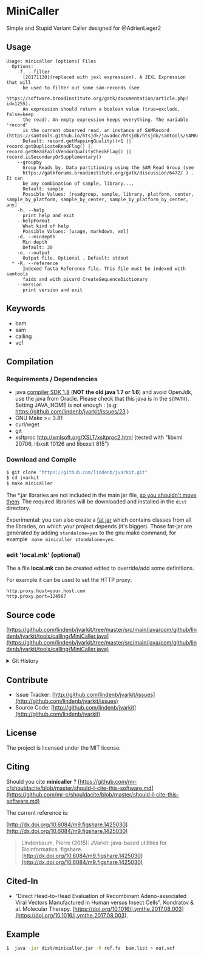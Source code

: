 # MiniCaller

Simple and Stupid Variant Caller designed for @AdrienLeger2


## Usage

```
Usage: minicaller [options] Files
  Options:
    -f, --filter
      [20171130](replaced with jexl expression). A JEXL Expression that will 
      be used to filter out some sam-records (see 
      https://software.broadinstitute.org/gatk/documentation/article.php?id=1255). 
      An expression should return a boolean value (true=exclude, false=keep 
      the read). An empty expression keeps everything. The variable 'record' 
      is the current observed read, an instance of SAMRecord (https://samtools.github.io/htsjdk/javadoc/htsjdk/htsjdk/samtools/SAMRecord.html).
      Default: record.getMappingQuality()<1 || record.getDuplicateReadFlag() || record.getReadFailsVendorQualityCheckFlag() || record.isSecondaryOrSupplementary()
    --groupby
      Group Reads by. Data partitioning using the SAM Read Group (see 
      https://gatkforums.broadinstitute.org/gatk/discussion/6472/ ) . It can 
      be any combination of sample, library....
      Default: sample
      Possible Values: [readgroup, sample, library, platform, center, sample_by_platform, sample_by_center, sample_by_platform_by_center, any]
    -h, --help
      print help and exit
    --helpFormat
      What kind of help
      Possible Values: [usage, markdown, xml]
    -d, --mindepth
      Min depth
      Default: 20
    -o, --output
      Output file. Optional . Default: stdout
  * -R, --reference
      Indexed fasta Reference file. This file must be indexed with samtools 
      faidx and with picard CreateSequenceDictionary
    --version
      print version and exit

```


## Keywords

 * bam
 * sam
 * calling
 * vcf


## Compilation

### Requirements / Dependencies

* java [compiler SDK 1.8](http://www.oracle.com/technetwork/java/index.html) (**NOT the old java 1.7 or 1.6**) and avoid OpenJdk, use the java from Oracle. Please check that this java is in the `${PATH}`. Setting JAVA_HOME is not enough : (e.g: https://github.com/lindenb/jvarkit/issues/23 )
* GNU Make >= 3.81
* curl/wget
* git
* xsltproc http://xmlsoft.org/XSLT/xsltproc2.html (tested with "libxml 20706, libxslt 10126 and libexslt 815")


### Download and Compile

```bash
$ git clone "https://github.com/lindenb/jvarkit.git"
$ cd jvarkit
$ make minicaller
```

The *.jar libraries are not included in the main jar file, [so you shouldn't move them](https://github.com/lindenb/jvarkit/issues/15#issuecomment-140099011 ).
The required libraries will be downloaded and installed in the `dist` directory.

Experimental: you can also create a [fat jar](https://stackoverflow.com/questions/19150811/) which contains classes from all the libraries, on which your project depends (it's bigger). Those fat-jar are generated by adding `standalone=yes` to the gnu make command, for example ` make minicaller standalone=yes`.

### edit 'local.mk' (optional)

The a file **local.mk** can be created edited to override/add some definitions.

For example it can be used to set the HTTP proxy:

```
http.proxy.host=your.host.com
http.proxy.port=124567
```
## Source code 

[https://github.com/lindenb/jvarkit/tree/master/src/main/java/com/github/lindenb/jvarkit/tools/calling/MiniCaller.java](https://github.com/lindenb/jvarkit/tree/master/src/main/java/com/github/lindenb/jvarkit/tools/calling/MiniCaller.java)


<details>
<summary>Git History</summary>

```
Thu Nov 30 10:36:07 2017 +0100 ; moving to read+jexl expression, new answer for samjdk on biostars ; https://github.com/lindenb/jvarkit/commit/f9615d4184c51a1546200e88a74ac1c6729b05a3
Mon Nov 20 15:01:11 2017 +0100 ; adding partition for bamstats04, Partiton.OPT_DESC ; https://github.com/lindenb/jvarkit/commit/9f4e9dd12ffa66dc87e773bc7afa7040d507bfee
Wed Oct 4 17:05:37 2017 +0200 ; reading google scholar, answers to reviewers ; https://github.com/lindenb/jvarkit/commit/871a481468fbd1877f02bc171cf080c5e1d3190f
Mon Sep 11 14:48:00 2017 +0200 ; adding tests, add test files for gnomad ; https://github.com/lindenb/jvarkit/commit/bc90c3c76e38e677a2fe824ce29bd7705dde3bd0
Wed Jun 28 17:33:30 2017 +0200 ; cont ; https://github.com/lindenb/jvarkit/commit/3c252f19e5cad0ec87d250a5b9884b6f2d6fe856
Tue Jun 6 18:06:17 2017 +0200 ; postponed vcf ; https://github.com/lindenb/jvarkit/commit/bcd52318caf3cd76ce8662485ffaacaabde97caf
Sun Jun 4 21:53:22 2017 +0200 ; writing bcf ; https://github.com/lindenb/jvarkit/commit/784fdac37cd7e6eca04e35d0a3ddad8637826b4a
Wed May 24 17:27:28 2017 +0200 ; lowres bam2raster & fix doc ; https://github.com/lindenb/jvarkit/commit/6edcfd661827927b541e7267195c762e916482a0
Fri May 12 18:07:46 2017 +0200 ; cont ; https://github.com/lindenb/jvarkit/commit/ca96bce803826964a65de33455e5231ffa6ea9bd
Thu May 11 16:20:27 2017 +0200 ; move to jcommander ; https://github.com/lindenb/jvarkit/commit/15b6fabdbdd7ce0d1e20ca51e1c1a9db8574a59e
Sat Apr 29 18:45:47 2017 +0200 ; partition ; https://github.com/lindenb/jvarkit/commit/7d72633d50ee333fcad0eca8aaa8eec1a475cc4d
Fri Apr 21 18:16:07 2017 +0200 ; scan sv ; https://github.com/lindenb/jvarkit/commit/49b99018811ea6a624e3df556627ebdbf3f16eab
Mon Dec 14 17:18:02 2015 +0100 ; cont ; https://github.com/lindenb/jvarkit/commit/9b271459821d8061aa07e98bc7f30232597f47c9
Fri Mar 6 14:57:39 2015 +0100 ; wrote a simple and stupid variant caller for @AdrienLeger2 ; https://github.com/lindenb/jvarkit/commit/8c4fa55e9f9e7c8df8641417d17f942a10bae9d7
```

</details>

## Contribute

- Issue Tracker: [http://github.com/lindenb/jvarkit/issues](http://github.com/lindenb/jvarkit/issues)
- Source Code: [http://github.com/lindenb/jvarkit](http://github.com/lindenb/jvarkit)

## License

The project is licensed under the MIT license.

## Citing

Should you cite **minicaller** ? [https://github.com/mr-c/shouldacite/blob/master/should-I-cite-this-software.md](https://github.com/mr-c/shouldacite/blob/master/should-I-cite-this-software.md)

The current reference is:

[http://dx.doi.org/10.6084/m9.figshare.1425030](http://dx.doi.org/10.6084/m9.figshare.1425030)

> Lindenbaum, Pierre (2015): JVarkit: java-based utilities for Bioinformatics. figshare.
> [http://dx.doi.org/10.6084/m9.figshare.1425030](http://dx.doi.org/10.6084/m9.figshare.1425030)



## Cited-In

  * "Direct Head-to-Head Evaluation of Recombinant Adeno-associated Viral Vectors Manufactured in Human versus Insect Cells". Kondratov & al. Molecular Therapy. [https://doi.org/10.1016/j.ymthe.2017.08.003](https://doi.org/10.1016/j.ymthe.2017.08.003).

## Example

```bash
$  java -jar dist/minicaller.jar -R ref.fa  bam.list > out.vcf

```


